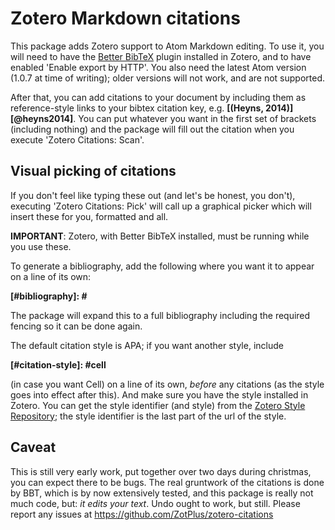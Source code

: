 Zotero Markdown citations
=========

This package adds Zotero support to Atom Markdown editing. To use it, you will need to have the [Better BibTeX](http://zotplus.github.io/better-bibtex/index.html) plugin installed in Zotero, and to have enabled 'Enable export by HTTP'. You also need the latest Atom version (1.0.7 at time of writing); older versions will not work, and are not supported.

After that, you can add citations to your document by including them as reference-style links to your bibtex citation key, e.g.
**\[\(Heyns, 2014\)\]\[@heyns2014\]**. You can put whatever you want in the first set of brackets (including nothing)
and the package will fill out the citation when you execute 'Zotero Citations: Scan'.

## Visual picking of citations

If you don't feel like typing
these out (and let's be honest, you don't), executing 'Zotero Citations: Pick' will call up a graphical picker which
will insert these for you, formatted and all.

**IMPORTANT**: Zotero, with Better BibTeX installed, must be running while you use these.

To generate a bibliography, add the following where you want it to appear on a line of its own:

**\[#bibliography\]: #**

The package will expand this to a full bibliography including the required fencing so it can be done again.

The default citation style is APA; if you want another style, include

**\[#citation-style\]: #cell**

(in case you want Cell) on a line of its own, *before* any citations (as the style goes into effect after this). And make sure you have the style installed in Zotero. You can get the style identifier (and style) from the [Zotero Style Repository](https://www.zotero.org/styles); the style identifier is the last part of the url of the style.

## Caveat

This is still very early work, put together over two days during christmas, you can expect there to be bugs. The real gruntwork of the citations is done by BBT, which is by now extensively tested, and this package is really not much code, but: *it edits your text*. Undo ought to work, but still. Please report any issues at https://github.com/ZotPlus/zotero-citations


